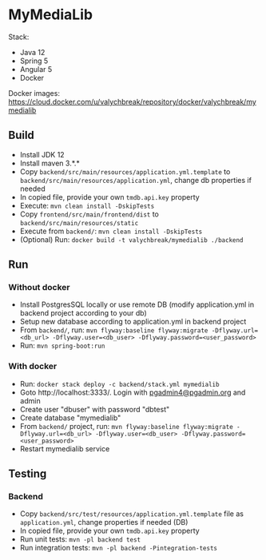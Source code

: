 # MyMediaLib

Stack:
 - Java 12
 - Spring 5
 - Angular 5
 - Docker
 
Docker images: https://cloud.docker.com/u/valychbreak/repository/docker/valychbreak/mymedialib

## Build

 - Install JDK 12
 - Install maven 3.\*.\*
 - Copy ```backend/src/main/resources/application.yml.template``` to ```backend/src/main/resources/application.yml```, change db properties if needed
 - In copied file, provide your own ```tmdb.api.key``` property
 - Execute: ```mvn clean install -DskipTests```
 - Copy ```frontend/src/main/frontend/dist``` to ```backend/src/main/resources/static```
 - Execute from ```backend/```: ```mvn clean install -DskipTests``` 
 - (Optional) Run: ```docker build -t valychbreak/mymedialib ./backend```
 
## Run

### Without docker
 - Install PostgresSQL locally or use remote DB (modify application.yml in backend project according to your db)
 - Setup new database according to application.yml in backend project
 - From ```backend/```, run: ```mvn flyway:baseline flyway:migrate -Dflyway.url=<db_url> -Dflyway.user=<db_user> -Dflyway.password=<user_password>```
 - Run: ```mvn spring-boot:run```
 
### With docker
 - Run: ```docker stack deploy -c backend/stack.yml mymedialib```
 - Goto http://localhost:3333/. Login with pgadmin4@pgadmin.org and admin
 - Create user "dbuser" with password "dbtest"
 - Create database "mymedialib"
 - From ```backend/``` project, run: ```mvn flyway:baseline flyway:migrate -Dflyway.url=<db_url> -Dflyway.user=<db_user> -Dflyway.password=<user_password>```
 - Restart mymedialib service

## Testing 

### Backend
 - Copy ```backend/src/test/resources/application.yml.template``` file as ```application.yml```, change properties if needed (DB)
 - In copied file, provide your own ```tmdb.api.key``` property
 - Run unit tests: ```mvn -pl backend test```
 - Run integration tests: ```mvn -pl backend -Pintegration-tests```
